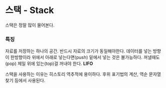 # 스택 - Stack

스택은 정말 많이 물어본다. 

### 특징

자료를 저장하는 하나의 공간. 반드시 자료의 크기가 동일해야한다. 데이터를 넣는 방향이 한방향이라 위에서 아래로 넣는다면(push) 밑에서 넣는 것은 불가능하다. 꺼낼때도(pop) 제일 위에 있는(top)걸 꺼내야 한다. **LIFO**

스택을 사용하는 이유는 히스토리 역추적에 용이하다. 후위 표기법의 계산, 역순 문자열 찾기 등에서 사용된다. 

